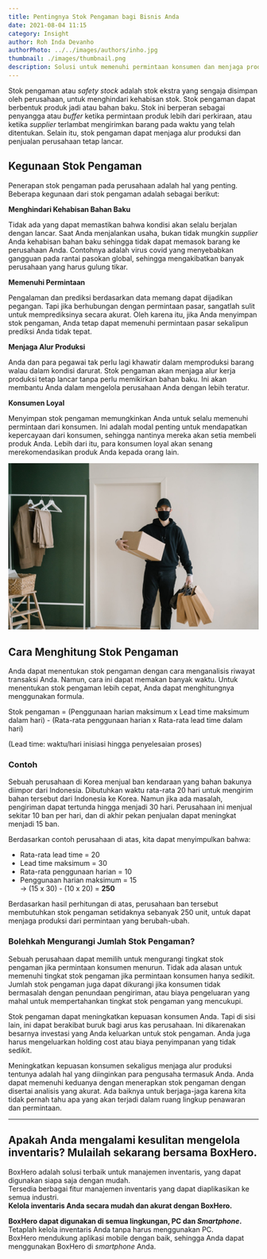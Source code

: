 ```yaml
---
title: Pentingnya Stok Pengaman bagi Bisnis Anda
date: 2021-08-04 11:15
category: Insight
author: Roh Inda Devanho
authorPhoto: ../../images/authors/inho.jpg
thumbnail: ./images/thumbnail.png
description: Solusi untuk memenuhi permintaan konsumen dan menjaga produksi tetap lancar.
---
```


Stok pengaman atau *safety stock* adalah stok ekstra yang sengaja disimpan oleh perusahaan, untuk menghindari kehabisan stok. Stok pengaman dapat berbentuk produk jadi atau bahan baku. Stok ini berperan sebagai penyangga atau *buffer* ketika permintaan produk lebih dari perkiraan, atau ketika *supplier* terlambat mengirimkan barang pada waktu yang telah ditentukan. Selain itu, stok pengaman dapat menjaga alur produksi dan penjualan perusahaan tetap lancar.

## Kegunaan Stok Pengaman

Penerapan stok pengaman pada perusahaan adalah hal yang penting. Beberapa kegunaan dari stok pengaman adalah sebagai berikut:

**Menghindari Kehabisan Bahan Baku**

Tidak ada yang dapat memastikan bahwa kondisi akan selalu berjalan dengan lancar. Saat Anda menjalankan usaha, bukan tidak mungkin *supplier* Anda kehabisan bahan baku sehingga tidak dapat memasok barang ke perusahaan Anda. Contohnya adalah virus covid yang menyebabkan gangguan pada rantai pasokan global, sehingga mengakibatkan banyak perusahaan yang harus gulung tikar.

**Memenuhi Permintaan**

Pengalaman dan prediksi berdasarkan data memang dapat dijadikan pegangan. Tapi jika berhubungan dengan permintaan pasar, sangatlah sulit untuk memprediksinya secara akurat. Oleh karena itu, jika Anda menyimpan stok pengaman, Anda tetap dapat memenuhi permintaan pasar sekalipun prediksi Anda tidak tepat.

**Menjaga Alur Produksi**

Anda dan para pegawai tak perlu lagi khawatir dalam memproduksi barang walau dalam kondisi darurat. Stok pengaman akan menjaga alur kerja produksi tetap lancar tanpa perlu memikirkan bahan baku. Ini akan membantu Anda dalam mengelola perusahaan Anda dengan lebih teratur.

**Konsumen Loyal**

Menyimpan stok pengaman memungkinkan Anda untuk selalu memenuhi permintaan dari konsumen. Ini adalah modal penting untuk mendapatkan kepercayaan dari konsumen, sehingga nantinya mereka akan setia membeli produk Anda. Lebih dari itu, para konsumen loyal akan senang merekomendasikan produk Anda kepada orang lain.

![Formula stok pengaman](./images/1.png)

## Cara Menghitung Stok Pengaman

Anda dapat menentukan stok pengaman dengan cara menganalisis riwayat transaksi Anda. Namun, cara ini dapat memakan banyak waktu. Untuk menentukan stok pengaman lebih cepat, Anda dapat menghitungnya menggunakan formula.

<tip-box>

Stok pengaman = (Penggunaan harian maksimum x Lead time maksimum dalam hari) - (Rata-rata penggunaan harian x Rata-rata lead time dalam hari)

</tip-box>

(Lead time: waktu/hari inisiasi hingga penyelesaian proses)

### Contoh

Sebuah perusahaan di Korea menjual ban kendaraan yang bahan bakunya diimpor dari Indonesia. Dibutuhkan waktu rata-rata 20 hari untuk mengirim bahan tersebut dari Indonesia ke Korea. Namun jika ada masalah, pengiriman dapat tertunda hingga menjadi 30 hari. Perusahaan ini menjual sekitar 10 ban per hari, dan di akhir pekan penjualan dapat meningkat menjadi 15 ban.

Berdasarkan contoh perusahaan di atas, kita dapat menyimpulkan bahwa:

<tip-box>

- Rata-rata lead time = 20
- Lead time maksimum = 30
- Rata-rata penggunaan harian = 10
- Penggunaan harian maksimum = 15<br/>
-> (15 x 30) - (10 x 20) = **250**

</tip-box>

Berdasarkan hasil perhitungan di atas, perusahaan ban tersebut membutuhkan stok pengaman setidaknya sebanyak 250 unit, untuk dapat menjaga produksi dari permintaan yang berubah-ubah.

### Bolehkah Mengurangi Jumlah Stok Pengaman?

Sebuah perusahaan dapat memilih untuk mengurangi tingkat stok pengaman jika permintaan konsumen menurun. Tidak ada alasan untuk memenuhi tingkat stok pengaman jika permintaan konsumen hanya sedikit. Jumlah stok pengaman juga dapat dikurangi jika konsumen tidak bermasalah dengan penundaan pengiriman, atau biaya pengeluaran yang mahal untuk mempertahankan tingkat stok pengaman yang mencukupi.

Stok pengaman dapat meningkatkan kepuasan konsumen Anda. Tapi di sisi lain, ini dapat berakibat buruk bagi arus kas perusahaan. Ini dikarenakan besarnya investasi yang Anda keluarkan untuk stok pengaman. Anda juga harus mengeluarkan holding cost atau biaya penyimpanan yang tidak sedikit.

Meningkatkan kepuasan konsumen sekaligus menjaga alur produksi tentunya adalah hal yang diinginkan para pengusaha termasuk Anda. Anda dapat memenuhi keduanya dengan menerapkan stok pengaman dengan disertai analisis yang akurat. Ada baiknya untuk berjaga-jaga karena kita tidak pernah tahu apa yang akan terjadi dalam ruang lingkup penawaran dan permintaan.

---

## Apakah Anda mengalami kesulitan mengelola inventaris? Mulailah sekarang bersama BoxHero.

BoxHero adalah solusi terbaik untuk manajemen inventaris, yang dapat digunakan siapa saja dengan mudah.<br/>
Tersedia berbagai fitur manajemen inventaris yang dapat diaplikasikan ke semua industri.<br/>
**Kelola inventaris Anda secara mudah dan akurat dengan BoxHero.**

<tip-box>

**BoxHero dapat digunakan di semua lingkungan, PC dan *Smartphone*.**<br/>
Tetaplah kelola inventaris Anda tanpa harus menggunakan PC.<br/>
BoxHero mendukung aplikasi mobile dengan baik, sehingga Anda dapat menggunakan BoxHero di *smartphone* Anda.

</tip-box>
